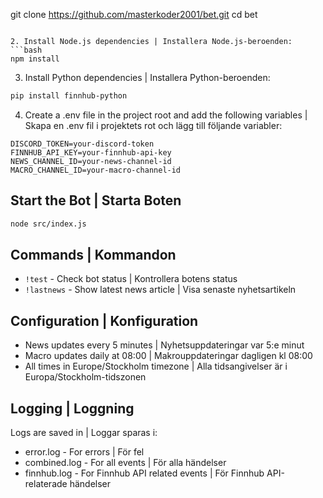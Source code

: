 git clone https://github.com/masterkoder2001/bet.git
cd bet
```

2. Install Node.js dependencies | Installera Node.js-beroenden:
```bash
npm install
```

3. Install Python dependencies | Installera Python-beroenden:
```bash
pip install finnhub-python
```

4. Create a .env file in the project root and add the following variables | Skapa en .env fil i projektets rot och lägg till följande variabler:
```
DISCORD_TOKEN=your-discord-token
FINNHUB_API_KEY=your-finnhub-api-key
NEWS_CHANNEL_ID=your-news-channel-id
MACRO_CHANNEL_ID=your-macro-channel-id
```

## Start the Bot | Starta Boten

```bash
node src/index.js
```

## Commands | Kommandon

- `!test` - Check bot status | Kontrollera botens status
- `!lastnews` - Show latest news article | Visa senaste nyhetsartikeln

## Configuration | Konfiguration

- News updates every 5 minutes | Nyhetsuppdateringar var 5:e minut
- Macro updates daily at 08:00 | Makrouppdateringar dagligen kl 08:00
- All times in Europe/Stockholm timezone | Alla tidsangivelser är i Europa/Stockholm-tidszonen

## Logging | Loggning

Logs are saved in | Loggar sparas i:
- error.log - For errors | För fel
- combined.log - For all events | För alla händelser
- finnhub.log - For Finnhub API related events | För Finnhub API-relaterade händelser